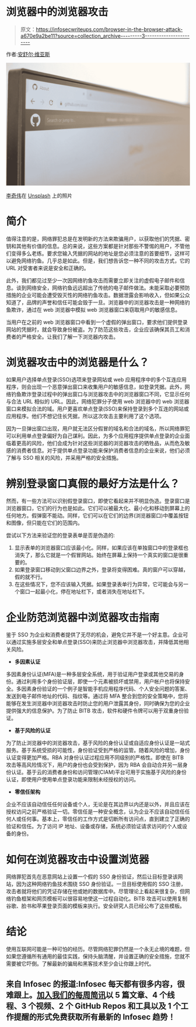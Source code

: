 # 浏览器中的浏览器攻击

> 原文：<https://infosecwriteups.com/browser-in-the-browser-attack-a670e9a2be11?source=collection_archive---------3----------------------->

作者:[安舒尔·维亚斯](https://www.instagram.com/_ansh_vyas/)

![](img/d0b6e4d94589ab03644ab3fb370a42ab.png)

[李奇伟](https://unsplash.com/@richygreat?utm_source=medium&utm_medium=referral)在 [Unsplash](https://unsplash.com?utm_source=medium&utm_medium=referral) 上的照片

# **简介**

值得注意的是，网络罪犯总是在发明新的方法来欺骗用户，以获取他们的凭据、密钥和其他有价值的信息。总的来说，这些方案都是针对那些不警惕的用户，不管他们变得多么老练。要求您输入凭据的网站的地址是您必须注意的首要细节，这样可以避免网络钓鱼。几乎总是如此。但是，我们想告诉您一种不同的攻击方式，它的 URL 对受害者来说是安全和正确的。

此外，我们都见过至少一次因网络钓鱼攻击而需要立即关注的虚假电子邮件和信息。谈到网络安全，网络钓鱼远远超出了传统的电子邮件做法。未能采取必要预防措施的企业可能会遭受毁灭性的网络钓鱼攻击。数据泄露会影响收入，但如果公众知道了，品牌的声誉和信任可能会毁于一旦。浏览器中的浏览器攻击是一种网络钓鱼欺诈，通过在 web 浏览器中模拟 web 浏览器窗口来窃取用户的敏感信息。

当用户在之前的 web 浏览器窗口中看到一个虚假的弹出窗口，要求他们提供登录网站的凭据时，就会导致身份被盗。为了防范这些攻击，企业应该确保其员工和消费者的严格安全。让我们了解一下浏览器内攻击。

# 浏览器攻击中的浏览器是什么？

如果用户选择单点登录(SSO)选项来登录网站或 web 应用程序中的多个互连应用程序，则会出现一个恶意弹出窗口来收集用户的敏感信息，如登录凭据。此外，网络钓鱼欺诈登录过程中的弹出窗口与浏览器攻击中的浏览器窗口不同，它显示任何与合法 URL 相似的 URL。因此，网络犯罪分子使用 web 浏览器中的 web 浏览器窗口来模拟合法的域。用户更喜欢单点登录(SSO)来保持登录到多个互连的网站或应用程序。他们不想记住长凭据，所以这次攻击主要利用了这个选项。

因为一旦弹出窗口出现，用户就无法区分假冒的域名和合法的域名，所以网络罪犯可以利用单点登录偏好为自己谋利。因此，为多个应用程序提供单点登录的企业面临着更高的风险，他们会成为针对这些浏览器的浏览器攻击的牺牲品，从而危及敏感的消费者信息。对于提供单点登录功能来保护消费者信息的企业来说，他们必须了解与 SSO 相关的风险，并采用严格的安全措施。

# 辨别登录窗口真假的最好方法是什么？

然而，有一些方法可以识别假登录窗口，即使它看起来并不明显伪造。登录窗口是浏览器窗口，它们的行为也是如此。它们可以被最大化、最小化和移动到屏幕上的任何地方。假弹窗不能动。同样，它们可以在它们的边界(浏览器窗口)中覆盖按钮和图像，但只能在它们的范围内。

尝试以下方法来验证您的登录表单是否是伪造的:

1.  显示表单的浏览器窗口应该最小化。同样，如果应该在单独窗口中的登录框也消失了，那么它就是一个假冒网站。始终在屏幕上保持一个真实的窗口是很重要的。
2.  如果登录窗口移动到父窗口边界之外，登录将变得困难。真的窗户可以穿越，假的就不行。
3.  在这些情况下，您不应该输入凭据。如果登录表单行为异常，它可能会与另一个窗口一起最小化，停在地址栏下，或者消失在地址栏下。

# 企业防范浏览器中浏览器攻击指南

鉴于 SSO 为企业和消费者提供了无尽的机会，避免它并不是一个好主意。企业可以通过实施多层安全和单点登录(SSO)来防止浏览器中浏览器攻击，并降低其他相关风险。

*   **多因素认证**

多因素身份认证(MFA)是一种多层安全系统，用于验证用户登录或其他交易的身份。通过利用多个身份验证层，即使一个元素被损坏或禁用，用户帐户也将保持安全。多因素身份验证的一个例子是智能手机应用程序代码、个人安全问题的答案、发送到电子邮件地址的代码、指纹等。通过将 MFA 整合到您的安全策略中，您将能够在发生浏览器中浏览器攻击时防止您的用户泄露其身份，同时确保为您的企业提供强大的信息保护。为了防止 BITB 攻击，软件和硬件令牌可以用于双重身份验证。

*   **基于风险的认证**

为了防止浏览器中的浏览器攻击，基于风险的身份认证或自适应身份认证是一站式服务。基于系统受损的可能性，身份验证受到严格的监管。随着风险的增加，身份认证变得更加严格。RBA 对身份认证过程应用不同级别的严格性。即使在 BITB 攻击等高风险情况下，用户的身份也会受到保护，因为 RBA 会自动合并另一层身份认证。基于云的消费者身份和访问管理(CIAM)平台可用于实施基于风险的身份认证，即使用户使用单点登录功能来限制未经授权的访问。

*   **零信任架构**

企业不应该自动信任任何设备或个人，无论是在其边界以内还是以外，并且应该在授权访问之前严格验证一切。零信任是一种安全概念，认为企业不应该自动信任任何人或任何事。基本上，零信任的工作方式是切断所有访问点，直到建立了正确的验证和信任。为了访问 IP 地址、设备或存储，系统必须验证请求访问的个人或设备的身份。

# 如何在浏览器攻击中设置浏览器

网络罪犯首先在恶意网站上设置一个假的 SSO 身份验证，然后让目标登录该网站，因为这种网络钓鱼技术围绕 SSO 身份验证。一旦目标使用假的 SSO 注册，攻击者就将他们的凭证存储在他或她的数据库中。尽管理论上看起来很复杂，但网络钓鱼框架和网页模板可以很容易地使这一过程自动化。BiTB 攻击可以使用复制谷歌、脸书和苹果登录页面的模板来执行。安全研究人员已经公布了这些模板。

# 结论

使用互联网可能是一种可怕的经历。尽管网络犯罪仍然是一个永无止境的难题，但如果您遵循所有通用的最佳实践，保持头脑清醒，并设置正确的安全措施，您就不需要被它吓倒。了解最新的骗局和黑客技术至少会让你跟上时代。

## 来自 Infosec 的报道:Infosec 每天都有很多内容，很难跟上。[加入我们的每周简讯](https://weekly.infosecwriteups.com/)以 5 篇文章、4 个线程、3 个视频、2 个 GitHub Repos 和工具以及 1 个工作提醒的形式免费获取所有最新的 Infosec 趋势！